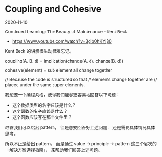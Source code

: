 # Coupling and Cohesive

2020-11-10

Continued Learning: The Beauty of Maintenance - Kent Beck
- https://www.youtube.com/watch?v=3gib0hKYjB0

Kent Beck 的讲解很生动很难忘记。

coupling(A, B, d) = implication(change(A, d), change(B, d))

cohesive(element) = sub element all change together

// Because the code is structured so that
// elements change together are
// placed under the same super elements.

我想要一个编程风格，使得我们能够更容易地回答以下问题：
- 这个数据类型的名字应该是什么？
- 这个函数的名字应该是什么？
- 这个函数应该写在那个文件里？

尽管我们可以给出 pattern，
但是想要回答好上述问题，
还是需要具体情况具体思考。

所以不止是给出 pattern，
而是通过 value -> principle -> pattern 这三个层次的「解决方案选择指南」，
来帮助我们回答上述问题。

